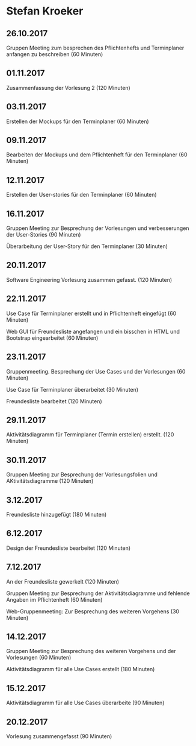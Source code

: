 # Stefan Kroeker

## 26.10.2017

Gruppen Meeting zum besprechen des Pflichtenhefts und Terminplaner anfangen zu beschreiben (60 Minuten)

## 01.11.2017

Zusammenfassung der Vorlesung 2 (120 Minuten)

## 03.11.2017

Erstellen der Mockups für den Terminplaner (60 Minuten)

## 09.11.2017

Bearbeiten der Mockups und dem Pflichtenheft für den Terminplaner (60 Minuten)

## 12.11.2017

Erstellen der User-stories für den Terminplaner (60 Minuten)

## 16.11.2017

Gruppen Meeting zur Besprechung der Vorlesungen und verbesserungen der User-Stories (90 Minuten)

Überarbeitung der User-Story für den Terminplaner (30 Minuten)

## 20.11.2017

Software Engineering Vorlesung zusammen gefasst. (120 Minuten)

## 22.11.2017

Use Case für Terminplaner erstellt und in Pflichtenheft eingefügt (60 Minuten)

Web GUI für Freundesliste angefangen und ein bisschen in HTML und Bootstrap eingearbeitet (60 Minuten)

## 23.11.2017

Gruppenmeeting. Besprechung der Use Cases und der Vorlesungen (60 Minuten) 

Use Case für Terminplaner überarbeitet (30 Minuten)

Freundesliste bearbeitet (120 Minuten)

## 29.11.2017

Aktivitätsdiagramm für Terminplaner (Termin erstellen) erstellt. (120 Minuten)

## 30.11.2017

Gruppen Meeting zur Besprechung der Vorlesungsfolien und AKtivitätsdiagramme (120 Minuten)

## 3.12.2017

Freundesliste hinzugefügt (180 Minuten)

## 6.12.2017

Design der Freundesliste bearbeitet (120 Minuten)

## 7.12.2017

An der Freundesliste gewerkelt (120 Minuten)

Gruppen Meeting zur Besprechung der Aktivitätsdiagramme und fehlende Angaben im Pflichtenheft (60 Minuten)

Web-Gruppenmeeting: Zur Besprechung des weiteren Vorgehens (30 Minuten)

## 14.12.2017

Gruppen Meeting zur Besprechung des weiteren Vorgehens und der Vorlesungen (60 Minuten)

Aktivitätsdiagramm für alle Use Cases erstellt (180 Minuten)

## 15.12.2017

Aktivitätsdiagramm für alle Use Cases überarbeite (90 Minuten)

## 20.12.2017

Vorlesung zusammengefasst (90 Minuten)